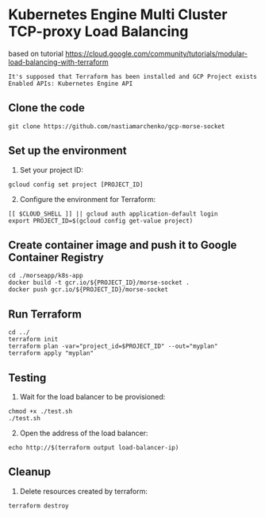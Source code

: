 # Kubernetes Engine Multi Cluster TCP-proxy Load Balancing
based on tutorial https://cloud.google.com/community/tutorials/modular-load-balancing-with-terraform

```
It's supposed that Terraform has been installed and GCP Project exists 
Enabled APIs: Kubernetes Engine API 
```

## Clone the code 

```
git clone https://github.com/nastiamarchenko/gcp-morse-socket
```

## Set up the environment

1. Set your project ID:

```
gcloud config set project [PROJECT_ID]
```

2. Configure the environment for Terraform:

```
[[ $CLOUD_SHELL ]] || gcloud auth application-default login
export PROJECT_ID=$(gcloud config get-value project)
```

## Create container image and push it to Google Container Registry

```
cd ./morseapp/k8s-app
docker build -t gcr.io/${PROJECT_ID}/morse-socket .
docker push gcr.io/${PROJECT_ID}/morse-socket
```

## Run Terraform

```
cd ../
terraform init
terraform plan -var="project_id=$PROJECT_ID" --out="myplan"
terraform apply "myplan"
```

## Testing

1. Wait for the load balancer to be provisioned:

```
chmod +x ./test.sh
./test.sh
```

2. Open the address of the load balancer:

```
echo http://$(terraform output load-balancer-ip)
```

## Cleanup

1. Delete resources created by terraform:

```
terraform destroy
```
